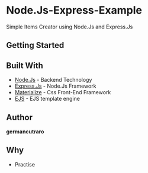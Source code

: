 # Node.Js-Express-Example

Simple Items Creator using Node.Js and Express.Js

## Getting Started

## Built With

* [Node.Js](https://nodejs.org/) - Backend Technology
* [Express.Js](https://expressjs.com/) - Node.Js Framework
* [Materialize](http://materializecss.com/) - Css Front-End Framework
* [EJS](http://ejs.co/) - EJS template engine

## Author

**germancutraro**

## Why

* Practise
